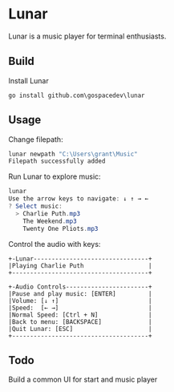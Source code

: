 # Lunar

Lunar is a music player for terminal enthusiasts.

## Build

Install Lunar

```
go install github.com\gospacedev\lunar
```

## Usage
Change filepath:

```powershell
lunar newpath "C:\Users\grant\Music"
Filepath successfully added
```

Run Lunar to explore music:

```powershell
lunar
Use the arrow keys to navigate: ↓ ↑ → ←
? Select music:
  > Charlie Puth.mp3
    The Weekend.mp3
    Twenty One Pliots.mp3
```

Control the audio with keys:
```
+-Lunar--------------------------------+
|Playing Charlie Puth                  |
+--------------------------------------+

+-Audio Controls-----------------------+
|Pause and play music: [ENTER]         |
|Volume: [↓ ↑]                         |
|Speed:  [← →]                         |
|Normal Speed: [Ctrl + N]              |
|Back to menu: [BACKSPACE]             |
|Quit Lunar: [ESC]                     |
+--------------------------------------+
```

## Todo

Build a common UI for start and music player 